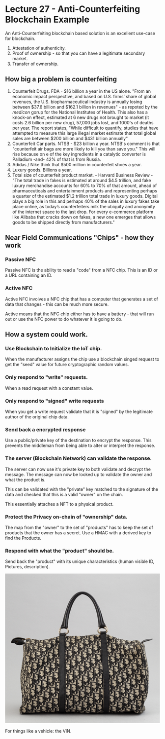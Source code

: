 

<style>
.pagebreak { page-break-before: always; }
.half { height: 200px; }
</style>
<style>
.pagebreak { page-break-before: always; }
.half { height: 200px; }
.markdown-body {
	font-size: 12px;
}
.markdown-body td {
	font-size: 12px;
}
</style>


# Lecture 27 - Anti-Counterfeiting Blockchain Example

An Anti-Counterfeiting blockchain based solution is an excellent use-case for
blockchain.

1. Attestation of authenticity.
2. Proof of ownership - so that you can have a legitimate secondary market.
3. Transfer of ownership.

## How big a problem is counterfeiting

1. Counterfeit Drugs.  FDA - $16 billion a year in the US alone.  "From an economic impact perspective, and based on U.S. firms’ share of global revenues, the U.S.
biopharmaceutical industry is annually losing between $37.6 billion and $162.1 billion in revenues" - as repoted by the _medicon_ gorup for the National Institutes of Health.  This also has a knock-on effect, estimated at 6 new drugs not brought to market (it costs 2.6 billion per new drug), 57,000 jobs lost, and 1000's of deaths per year.   The report states, "While difficult to quantify,
studies that have attempted
to measure this large illegal
market estimate that total
global sales are between
$200 billion and $431
billion annually"
2. Counterfeit Car parts.  NTSB - $23 billion a year.   NTSB's comment is that "counterfeit air bags are more likely to kill you than save you."  This will rise because on e of the key ingredients in a catalytic converter is Palladium -and- 42% of that is from Russia.
3. Adidas / Nike think that $500 million in counterfeit shoes a year.
3. Luxury goods.  Billions a year.
4. Total size of counterfeit product market. - Harvard Business Review - "The total trade in fakes is estimated at around $4.5 trillion, and fake luxury merchandise accounts for 60% to 70% of that amount, ahead of pharmaceuticals and entertainment products and representing perhaps a quarter of the estimated $1.2 trillion total trade in luxury goods.  Digital plays a big role in this and perhaps 40% of the sales in luxury fakes take place online, as today’s counterfeiters milk the ubiquity and anonymity of the internet space to the last drop. For every e-commerce platform like Alibaba that cracks down on fakes, a new one emerges that allows goods to be shipped directly from manufacturers."



## Near Field Communications "Chips" - how they work

### Passive NFC

Passive NFC is the ability to read a "code" from a NFC chip.  This is an ID or
a URL containing an ID.



### Active NFC

Active NFC involves a NFC chip that has a computer that generates a set of data
that changes - this can be much more secure.

Active means that the NFC chip either has to have a battery - that will run out
or use the NFC power to do whatever it is going to do.



## How a system could work.


### Use Blockchain to Initialize the IoT chip.

When the manufacturer assigns the chip use a blockchain singed
request to get the "seed" value for future cryptographic random
values.
 

### Only respond to "write" requests.

When a read request with a constant value.




### Only respond to "signed" write requests

When you get a write request validate that it is "signed" by the 
legitimate author of the original chip data.



### Send back a encrypted response

Use a public/private key of the destination to encrypt the response.
This prevents the middleman from being able to alter or interpret 
the response.



### The server (Blockchain Network) can validate the response.

The server can now use it's private key to both validate and decrypt the message.
The message can now be looked up to validate the owner and what the product is.

This can be validated with the "private" key matched to the signature of the
data and checked that this is a valid "owner" on the chain.

This essentially attaches a NFT to a physical product.



### Protect the Privacy on-chain of "ownership" data.

The map from the "owner" to the set of "products" has to keep the set of products
that the owner has a secret.  Use a HMAC with a derived key to find the Products.



### Respond with what the "product" should be.

Send back the "product" with its unique characteristics (human visible ID, Pictures,
description).

![christian-dior-handbag.png](christian-dior-handbag.png)

For things like a vehicle: the VIN.








